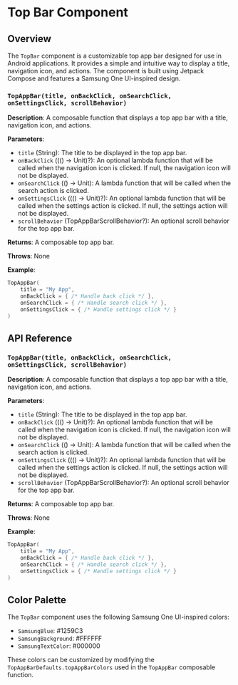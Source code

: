 Top Bar Component
================

Overview
--------

The `TopBar` component is a customizable top app bar designed for use in Android applications. It provides a simple and intuitive way to display a title, navigation icon, and actions. The component is built using Jetpack Compose and features a Samsung One UI-inspired design.

### `TopAppBar(title, onBackClick, onSearchClick, onSettingsClick, scrollBehavior)`

**Description**: A composable function that displays a top app bar with a title, navigation icon, and actions.

**Parameters**:
- `title` (String): The title to be displayed in the top app bar.
- `onBackClick` ((() -> Unit)?): An optional lambda function that will be called when the navigation icon is clicked. If null, the navigation icon will not be displayed.
- `onSearchClick` (() -> Unit): A lambda function that will be called when the search action is clicked.
- `onSettingsClick` ((() -> Unit)?): An optional lambda function that will be called when the settings action is clicked. If null, the settings action will not be displayed.
- `scrollBehavior` (TopAppBarScrollBehavior?): An optional scroll behavior for the top app bar.

**Returns**: A composable top app bar.

**Throws**: None

**Example**:
```kotlin
TopAppBar(
    title = "My App",
    onBackClick = { /* Handle back click */ },
    onSearchClick = { /* Handle search click */ },
    onSettingsClick = { /* Handle settings click */ }
)
```

API Reference
-------------

### `TopAppBar(title, onBackClick, onSearchClick, onSettingsClick, scrollBehavior)`

**Description**: A composable function that displays a top app bar with a title, navigation icon, and actions.

**Parameters**:
- `title` (String): The title to be displayed in the top app bar.
- `onBackClick` ((() -> Unit)?): An optional lambda function that will be called when the navigation icon is clicked. If null, the navigation icon will not be displayed.
- `onSearchClick` (() -> Unit): A lambda function that will be called when the search action is clicked.
- `onSettingsClick` ((() -> Unit)?): An optional lambda function that will be called when the settings action is clicked. If null, the settings action will not be displayed.
- `scrollBehavior` (TopAppBarScrollBehavior?): An optional scroll behavior for the top app bar.

**Returns**: A composable top app bar.

**Throws**: None

**Example**:
```kotlin
TopAppBar(
    title = "My App",
    onBackClick = { /* Handle back click */ },
    onSearchClick = { /* Handle search click */ },
    onSettingsClick = { /* Handle settings click */ }
)
```

Color Palette
-------------

The `TopBar` component uses the following Samsung One UI-inspired colors:

- `SamsungBlue`: #1259C3
- `SamsungBackground`: #FFFFFF
- `SamsungTextColor`: #000000

These colors can be customized by modifying the `TopAppBarDefaults.topAppBarColors` used in the `TopAppBar` composable function.